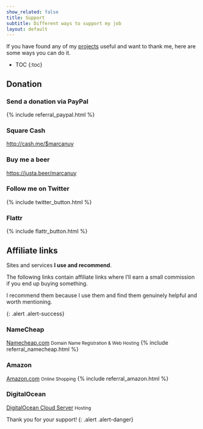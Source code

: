 ```yaml
---
show_related: false
title: Support
subtitle: Different ways to support my job
layout: default
---
```


If you have found any of my [projects](/en/projects) useful and want to
thank me, here are some ways you can do it.

* TOC
{:toc}

## Donation

### Send a donation via PayPal

{% include referral_paypal.html %}

### Square Cash

<http://cash.me/$marcanuy>

### Buy me a beer

<https://justa.beer/marcanuy>

### Follow me on Twitter

{% include twitter_button.html %}

### Flattr

{% include flattr_button.html %}

## Affiliate links

Sites and services **I use and recommend**. 

The following links contain affiliate links where I’ll earn a small
commission if you end up buying something. 

I recommend them because I use them and find them genuinely helpful
and worth mentioning.

{: .alert .alert-success}

### NameCheap

[Namecheap.com](http://www.namecheap.com/?aff=35306) <small>Domain Name Registration & Web Hosting</small>
{% include referral_namecheap.html %}

### Amazon

[Amazon.com](http://www.amazon.com/?_encoding=UTF8&tag=mecluy-20) <small>Online Shopping</small>
{% include referral_amazon.html %}

### DigitalOcean

[DigitalOcean Cloud Server](https://www.digitalocean.com/?refcode=b54bbc9a3125) <small>Hosting</small>


Thank you for your support!
{: .alert .alert-danger}

